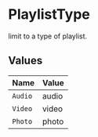 # PlaylistType

limit to a type of playlist.


## Values

| Name    | Value   |
| ------- | ------- |
| `Audio` | audio   |
| `Video` | video   |
| `Photo` | photo   |